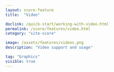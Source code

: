 ```yaml
---
layout: score-feature
title:  "Video"

doclink: /quick-start/working-with-video.html
permalink: /score/features/video.html
category: "site-score"

image: /assets/features/videos.png
description: "Video support and usage"

tag: "Graphics"
visible: true
---
```

